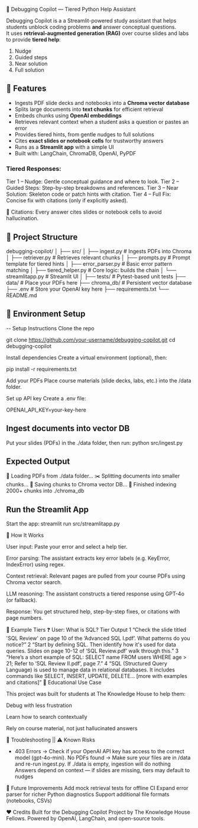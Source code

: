 🔧 Debugging Copilot — Tiered Python Help Assistant

Debugging Copilot is a a Streamlit-powered study assistant that helps students unblock coding problems **and** answer conceptual questions.  
It uses **retrieval-augmented generation (RAG)** over course slides and labs to provide **tiered help**:
1. Nudge
2. Guided steps
3. Near solution
4. Full solution

## 🚀 Features

- Ingests PDF slide decks and notebooks into a **Chroma vector database**
- Splits large documents into **text chunks** for efficient retrieval
- Embeds chunks using **OpenAI embeddings**
- Retrieves relevant context when a student asks a question or pastes an error
- Provides tiered hints, from gentle nudges to full solutions
- Cites **exact slides or notebook cells** for trustworthy answers
- Runs as a **Streamlit app** with a simple UI
- Built with: LangChain, ChromaDB, OpenAI, PyPDF

### Tiered Responses:

Tier 1 – Nudge: Gentle conceptual guidance and where to look.
Tier 2 – Guided Steps: Step-by-step breakdowns and references.
Tier 3 – Near Solution: Skeleton code or patch hints with citation.
Tier 4 – Full Fix: Concise fix with citations (only if explicitly asked).

🧾 Citations: Every answer cites slides or notebook cells to avoid hallucination.

## 📂 Project Structure
debugging-copilot/
│
├── src/
│ ├── ingest.py # Ingests PDFs into Chroma
│ ├── retriever.py # Retrieves relevant chunks
│ ├── prompts.py # Prompt template for tiered hints
│ ├── error_parser.py # Basic error pattern matching
│ ├── tiered_helper.py # Core logic: builds the chain
│ └── streamlitapp.py # Streamlit UI
│
├── tests/ # Pytest-based unit tests
├── data/ # Place your PDFs here
├── chroma_db/ # Persistent vector database
├── .env # Store your OpenAI key here
├── requirements.txt
└── README.md

## 🔑 Environment Setup

-- Setup Instructions
Clone the repo

git clone https://github.com/your-username/debugging-copilot.git
cd debugging-copilot


Install dependencies
Create a virtual environment (optional), then:

pip install -r requirements.txt


Add your PDFs
Place course materials (slide decks, labs, etc.) into the /data folder.

Set up API key
Create a .env file:

OPENAI_API_KEY=your-key-here


## Ingest documents into vector DB
Put your slides (PDFs) in the ./data folder, then run:
python src/ingest.py

## Expected Output
📄 Loading PDFs from ./data folder...
✂️ Splitting documents into smaller chunks...
🧠 Saving chunks to Chroma vector DB...
🎉 Finished indexing 2000+ chunks into ./chroma_db


## Run the Streamlit App
Start the app: 
streamlit run src/streamlitapp.py

🤖 How It Works

User input: Paste your error and select a help tier.

Error parsing: The assistant extracts key error labels (e.g. KeyError, IndexError) using regex.

Context retrieval: Relevant pages are pulled from your course PDFs using Chroma vector search.

LLM reasoning: The assistant constructs a tiered response using GPT-4o (or fallback).

Response: You get structured help, step-by-step fixes, or citations with page numbers.

📌 Example Tiers
❓ User: What is SQL?
Tier	Output
1	“Check the slide titled 'SQL Review' on page 10 of the ‘Advanced SQL I.pdf’. What patterns do you notice?”
2	“Start by defining SQL. Then identify how it's used for data queries. Slides on page 10-12 of ‘SQL Review.pdf’ walk through this.”
3	“Here’s a short example of SQL: SELECT name FROM users WHERE age > 21; Refer to ‘SQL Review II.pdf’, page 7.”
4	“SQL (Structured Query Language) is used to manage data in relational databases. It includes commands like SELECT, INSERT, UPDATE, DELETE... [more with examples and citations]”
🧠 Educational Use Case

This project was built for students at The Knowledge House to help them:

Debug with less frustration

Learn how to search contextually

Rely on course material, not just hallucinated answers

🐛 Troubleshooting || ⚠️ Known Risks

- 403 Errors → Check if your OpenAI API key has access to the correct model (gpt-4o-mini).
No PDFs found → Make sure your files are in /data and re-run ingest.py.
        If ./data is empty, ingestion will do nothing
Answers depend on context — if slides are missing, tiers may default to nudges



📌 Future Improvements
Add mock retrieval tests for offline CI
Expand error parser for richer Python diagnostics
Support additional file formats (notebooks, CSVs)

❤️ Credits
Built for the Debugging Copilot Project by The Knowledge House Fellows.
Powered by OpenAI, LangChain, and open-source tools.